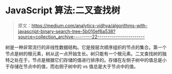 # JavaScript 算法:二叉查找树

> 原文：<https://medium.com/analytics-vidhya/algorithms-with-javascript-binary-search-tree-5b010ef6a538?source=collection_archive---------22----------------------->

树是一种非常流行的非线性数据结构。它是按层次顺序组织的节点的集合。第一个节点是树的根元素，树从这一点开始生长。树只能有一个根元素。二叉查找树的独特之处在于，节点是根据它们存储的值进行排序的。存储在左侧子树中的值总是小于存储在节点中的值，而右侧子树中的 vs 值总是大于节点中的值。